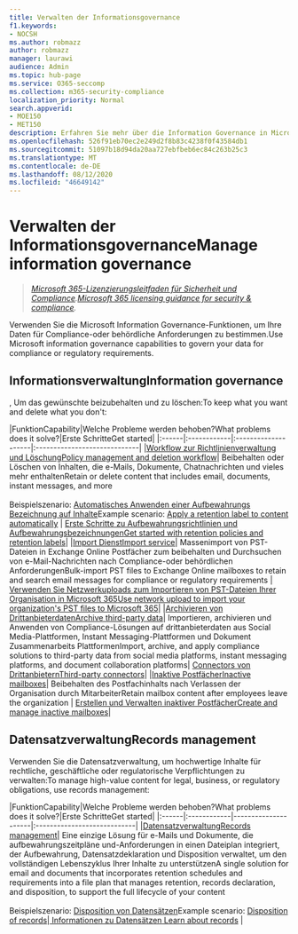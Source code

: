 ```yaml
---
title: Verwalten der Informationsgovernance
f1.keywords:
- NOCSH
ms.author: robmazz
author: robmazz
manager: laurawi
audience: Admin
ms.topic: hub-page
ms.service: O365-seccomp
ms.collection: m365-security-compliance
localization_priority: Normal
search.appverid:
- MOE150
- MET150
description: Erfahren Sie mehr über die Information Governance in Microsoft 365.
ms.openlocfilehash: 526f91eb70ec2e249d2f8b83c4238f0f43584db1
ms.sourcegitcommit: 51097b18d94da20aa727ebfbeb6ec84c263b25c3
ms.translationtype: MT
ms.contentlocale: de-DE
ms.lasthandoff: 08/12/2020
ms.locfileid: "46649142"
---
```

# <a name="manage-information-governance"></a><span data-ttu-id="63cae-103">Verwalten der Informationsgovernance</span><span class="sxs-lookup"><span data-stu-id="63cae-103">Manage information governance</span></span>

><span data-ttu-id="63cae-104">*[Microsoft 365-Lizenzierungsleitfaden für Sicherheit und Compliance](https://aka.ms/ComplianceSD).*</span><span class="sxs-lookup"><span data-stu-id="63cae-104">*[Microsoft 365 licensing guidance for security & compliance](https://aka.ms/ComplianceSD).*</span></span>

<span data-ttu-id="63cae-105">Verwenden Sie die Microsoft Information Governance-Funktionen, um Ihre Daten für Compliance-oder behördliche Anforderungen zu bestimmen.</span><span class="sxs-lookup"><span data-stu-id="63cae-105">Use Microsoft information governance capabilities to govern your data for compliance or regulatory requirements.</span></span>

## <a name="information-governance"></a><span data-ttu-id="63cae-106">Informationsverwaltung</span><span class="sxs-lookup"><span data-stu-id="63cae-106">Information governance</span></span>

<span data-ttu-id="63cae-107">, Um das gewünschte beizubehalten und zu löschen:</span><span class="sxs-lookup"><span data-stu-id="63cae-107">To keep what you want and delete what you don't:</span></span>
 
|<span data-ttu-id="63cae-108">Funktion</span><span class="sxs-lookup"><span data-stu-id="63cae-108">Capability</span></span>|<span data-ttu-id="63cae-109">Welche Probleme werden behoben?</span><span class="sxs-lookup"><span data-stu-id="63cae-109">What problems does it solve?</span></span>|<span data-ttu-id="63cae-110">Erste Schritte</span><span class="sxs-lookup"><span data-stu-id="63cae-110">Get started</span></span>|
|:------|:------------|:--------------------|:-----------------------------|
|[<span data-ttu-id="63cae-111">Workflow zur Richtlinienverwaltung und Löschung</span><span class="sxs-lookup"><span data-stu-id="63cae-111">Policy management and deletion workflow</span></span>](retention.md)| <span data-ttu-id="63cae-112">Beibehalten oder Löschen von Inhalten, die e-Mails, Dokumente, Chatnachrichten und vieles mehr enthalten</span><span class="sxs-lookup"><span data-stu-id="63cae-112">Retain or delete content that includes email, documents, instant messages, and more</span></span> <br /><br /><span data-ttu-id="63cae-113">Beispielszenario: [Automatisches Anwenden einer Aufbewahrungs Bezeichnung auf Inhalte](apply-retention-labels-automatically.md)</span><span class="sxs-lookup"><span data-stu-id="63cae-113">Example scenario: [Apply a retention label to content automatically](apply-retention-labels-automatically.md)</span></span> | [<span data-ttu-id="63cae-114">Erste Schritte zu Aufbewahrungsrichtlinien und Aufbewahrungsbezeichnungen</span><span class="sxs-lookup"><span data-stu-id="63cae-114">Get started with retention policies and retention labels</span></span>](get-started-with-retention.md)|
|[<span data-ttu-id="63cae-115">Import Dienst</span><span class="sxs-lookup"><span data-stu-id="63cae-115">Import service</span></span>](importing-pst-files-to-office-365.md)| <span data-ttu-id="63cae-116">Massenimport von PST-Dateien in Exchange Online Postfächer zum beibehalten und Durchsuchen von e-Mail-Nachrichten nach Compliance-oder behördlichen Anforderungen</span><span class="sxs-lookup"><span data-stu-id="63cae-116">Bulk-import PST files to Exchange Online mailboxes to retain and search email messages for compliance or regulatory requirements</span></span> | [<span data-ttu-id="63cae-117">Verwenden Sie Netzwerkuploads zum Importieren von PST-Dateien Ihrer Organisation in Microsoft 365</span><span class="sxs-lookup"><span data-stu-id="63cae-117">Use network upload to import your organization's PST files to Microsoft 365</span></span>](use-network-upload-to-import-pst-files.md)|
|[<span data-ttu-id="63cae-118">Archivieren von Drittanbieterdaten</span><span class="sxs-lookup"><span data-stu-id="63cae-118">Archive third-party data</span></span>](archiving-third-party-data.md)| <span data-ttu-id="63cae-119">Importieren, archivieren und Anwenden von Compliance-Lösungen auf drittanbieterdaten aus Social Media-Plattformen, Instant Messaging-Plattformen und Dokument Zusammenarbeits Plattformen</span><span class="sxs-lookup"><span data-stu-id="63cae-119">Import, archive, and apply compliance solutions to third-party data from social media platforms, instant messaging platforms, and document collaboration platforms</span></span>| [<span data-ttu-id="63cae-120">Connectors von Drittanbietern</span><span class="sxs-lookup"><span data-stu-id="63cae-120">Third-party connectors</span></span>](archiving-third-party-data.md#third-party-data-connectors)|
|[<span data-ttu-id="63cae-121">Inaktive Postfächer</span><span class="sxs-lookup"><span data-stu-id="63cae-121">Inactive mailboxes</span></span>](inactive-mailboxes-in-office-365.md)| <span data-ttu-id="63cae-122">Beibehalten des Postfachinhalts nach Verlassen der Organisation durch Mitarbeiter</span><span class="sxs-lookup"><span data-stu-id="63cae-122">Retain mailbox content after employees leave the organization</span></span> | [<span data-ttu-id="63cae-123">Erstellen und Verwalten inaktiver Postfächer</span><span class="sxs-lookup"><span data-stu-id="63cae-123">Create and manage inactive mailboxes</span></span>](create-and-manage-inactive-mailboxes.md)|

## <a name="records-management"></a><span data-ttu-id="63cae-124">Datensatzverwaltung</span><span class="sxs-lookup"><span data-stu-id="63cae-124">Records management</span></span>

<span data-ttu-id="63cae-125">Verwenden Sie die Datensatzverwaltung, um hochwertige Inhalte für rechtliche, geschäftliche oder regulatorische Verpflichtungen zu verwalten:</span><span class="sxs-lookup"><span data-stu-id="63cae-125">To manage high-value content for legal, business, or regulatory obligations, use records management:</span></span>

|<span data-ttu-id="63cae-126">Funktion</span><span class="sxs-lookup"><span data-stu-id="63cae-126">Capability</span></span>|<span data-ttu-id="63cae-127">Welche Probleme werden behoben?</span><span class="sxs-lookup"><span data-stu-id="63cae-127">What problems does it solve?</span></span>|<span data-ttu-id="63cae-128">Erste Schritte</span><span class="sxs-lookup"><span data-stu-id="63cae-128">Get started</span></span>|
|:------|:------------|---------------------|:----------------------------|
|[<span data-ttu-id="63cae-129">Datensatzverwaltung</span><span class="sxs-lookup"><span data-stu-id="63cae-129">Records management</span></span>](records-management.md)| <span data-ttu-id="63cae-130">Eine einzige Lösung für e-Mails und Dokumente, die aufbewahrungszeitpläne und-Anforderungen in einen Dateiplan integriert, der Aufbewahrung, Datensatzdeklaration und Disposition verwaltet, um den vollständigen Lebenszyklus Ihrer Inhalte zu unterstützen</span><span class="sxs-lookup"><span data-stu-id="63cae-130">A single solution for email and documents that incorporates retention schedules and requirements into a file plan that manages retention, records declaration, and disposition, to support the full lifecycle of your content</span></span> <br /><br /><span data-ttu-id="63cae-131">Beispielszenario: [Disposition von Datensätzen](disposition.md#disposition-of-records)</span><span class="sxs-lookup"><span data-stu-id="63cae-131">Example scenario: [Disposition of records](disposition.md#disposition-of-records)</span></span>|[<span data-ttu-id="63cae-132"> Informationen zu Datensätzen</span><span class="sxs-lookup"><span data-stu-id="63cae-132"> Learn about records</span></span>](records.md) |


